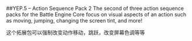 ##YEP.5 – Action Sequence Pack 2
The second of three action sequence packs for the Battle Engine Core focus on visual aspects of an action such as moving, jumping, changing the screen tint, and more!

这个拓展包可以强制改变动作移动，跳跃，改变屏幕色调等等